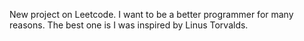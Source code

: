 New project on Leetcode. I want to be a better programmer for many reasons. The best one is I was inspired by Linus Torvalds. 
